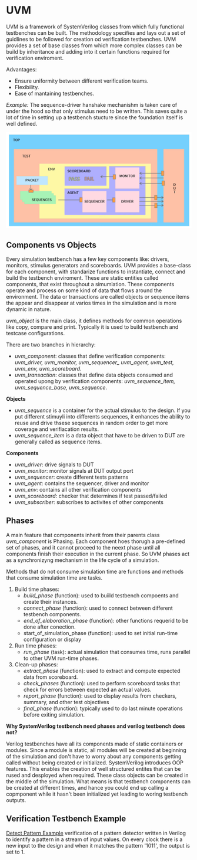 # UVM

UVM is a framework of SystemVerilog classes from which fully functional testbenches can be built. The methodology specifies and lays out a set of guidlines to be followed for creation od verification testbenches. UVM provides a set of base classes from which more complex classes can be build by inheritance and adding into it certain functions required for verification enviroment.

Advantages:

* Ensure uniformity between different verification teams.
* Flexibility.
* Ease of mantaining testbenches.

*Example:* The sequence-driver hanshake mechanishm is taken care of under the hood so that only stimulus need to be written. This saves quite a lot of time in setting up a testbench stucture since the foundation itself is well defined.

![alt text](uvm_tb.png)

## Components vs Objects

Every simulation testbench has a few key components like: drivers, monitors, stimulus generators and scoreboards. UVM provides a base-class for each component, with standarize functions to instantiate, connect and build the testbench enviroment. These are static entities called components, that exist throughout a simumlation. These components operate and process on some kind of data that flows around the environment. The data or transactions are called objects or sequence items the appear and disappear at varios times in the simulation and is more dynamic in nature. 

*uvm_object* is the main class, it defines methods for common operations like copy, compare and print. Typically it is used to build testbench and testcase configurations. 

There are two branches in hierarchy:

* *uvm_component*: classes that define verification components: *uvm_driver, uvm_monitor, uvm_sequencer_ uvm_agent, uvm_test, uvm_env, uvm_scoreboard*.
* *uvm_transaction*: classes that define data objects consumed and operated upong by verification components: *uvm_sequence_item, uvm_sequence_base, uvm_sequence*.

**Objects**

* *uvm_sequence* is a container for the actual stimulus to the design. If you put different stimuyli into differents sequences, it enhances the ability to reuse and drive thsese sequences in random order to get more coverage and verifiacation results. 
* *uvm_sequence_item* is a data object that have to be driven to DUT are generally called as sequence items.

**Components**

* *uvm_driver*: drive signals to DUT
* *uvm_monitor*: monitor signals at DUT output port
* *uvm_sequencer*: create different tests patterns
* *uvm_agent*: contains the sequencer, driver and monitor
* *uvm_env*: contains all other verification components
* *uvm_scoreboard*: checker that determines if test passed/failed
* *uvm_subscriber*: subscribes to activites of other components

## Phases

A main feature that components inherit from their parents class *uvm_component* is Phasing. Each component hoes thorugh a pre-defined set of phases, and it cannot proceed to the neext phase until all components finish their execution in the current phase. So UVM phases act as a synchronizyng mechanism in the life cycle of a simulation. 

Methods that do not consume simulation time are functions and methods that consume simulation time are tasks. 

1. Build time phases:
    * *build_phase* (function): used to buiild testbench compoents and create their instances.
    * *connect_phase* (function): used to connect between different testbench components.
    * *end_of_elaboration_phase* (function): other functions requerid to be done after conection.
    * start_of_simulation_phase (function): used to set initial run-time configuration or display
2. Run time phases: 
    * *run_phase* (task): actual simulation that consumes time, runs parallel to other UVM run-time phases.
3. Clean-up phases:
    * *extract_phase* (function): used to extract and compute expected data from scoreboard.
    * *check_phases* (function): used to perform scoreboard tasks that check for errors between expected an actual values. 
    * *report_phase* (function):  used to display results from checkers, summary, and other test objectives
    * *final_phase* (function): typically used to do last minute operations before exiting simulation.

**Why SystemVerilog testbench need phases and verilog testbench does not?**

Verilog testbenches have all its components made of static containers or modules. Since a module is static, all modules will be created at beginning of the simulation and don't have to worry about any components getting called without being created or initialized. SystemVerilog introduces OOP features. This enables the creation of well structured entites that can be rused and desployed when required. These class objects can be created in the middle of the simulation. What means is that testbench components can be created at different times, and hance you could end up calling a copmponent while it hasn't been initialized yet leading to woring testbench outputs.  

## Verification Testbench Example

[Detect Pattern Example](examples/test_plan.md) verification of a pattern detector written in Verilog to identify a pattern in a stream of input values. On every clock there is a new input to the design and when it matches the pattern '1011', the output is set to 1.